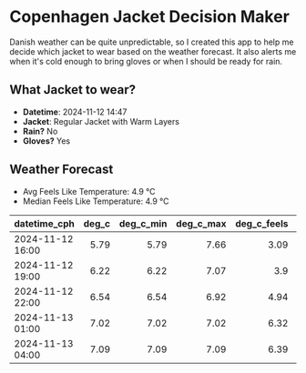 
# Copenhagen Jacket Decision Maker

Danish weather can be quite unpredictable, so I created this app to help me decide which jacket to wear based on the weather forecast. 
It also alerts me when it's cold enough to bring gloves or when I should be ready for rain.

## What Jacket to wear?

- **Datetime**: 2024-11-12 14:47
- **Jacket**: Regular Jacket with Warm Layers
- **Rain?** No
- **Gloves?** Yes

## Weather Forecast
- Avg Feels Like Temperature: 4.9 °C
- Median Feels Like Temperature: 4.9 °C

| datetime_cph     |   deg_c |   deg_c_min |   deg_c_max |   deg_c_feels | weather   | wind   | rain   |
|:-----------------|--------:|------------:|------------:|--------------:|:----------|:-------|:-------|
| 2024-11-12 16:00 |    5.79 |        5.79 |        7.66 |          3.09 | Clouds    | Low    | None   |
| 2024-11-12 19:00 |    6.22 |        6.22 |        7.07 |          3.9  | Clouds    | Low    | None   |
| 2024-11-12 22:00 |    6.54 |        6.54 |        6.92 |          4.94 | Clouds    | Low    | None   |
| 2024-11-13 01:00 |    7.02 |        7.02 |        7.02 |          6.32 | Clouds    | Low    | None   |
| 2024-11-13 04:00 |    7.09 |        7.09 |        7.09 |          6.39 | Clouds    | Low    | None   |
        